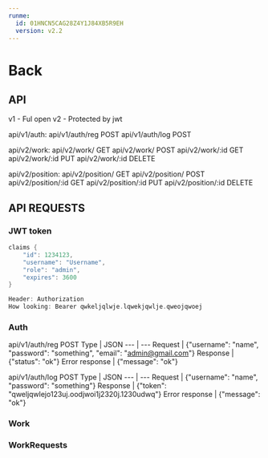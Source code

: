 ```yaml
---
runme:
  id: 01HNCN5CAG28Z4Y1J84XB5R9EH
  version: v2.2
---
```


# Back

## API

v1 - Ful open
v2 - Protected by jwt

api/v1/auth:
api/v1/auth/reg POST
api/v1/auth/log POST

<!-- api/v1/auth/reg POST -->

api/v2/work:
api/v2/work/ GET
api/v2/work/ POST
api/v2/work/:id GET
api/v2/work/:id PUT
api/v2/work/:id DELETE

api/v2/position:
api/v2/position/ GET
api/v2/position/ POST
api/v2/position/:id GET
api/v2/position/:id PUT
api/v2/position/:id DELETE

## API REQUESTS

### JWT token

```kt {"id":"01HNCP1T6D2TV5DJT3HDX6N0F5"}
claims {
    "id": 1234123,
    "username": "Username",
    "role": "admin",
    "expires": 3600   
}

Header: Authorization
How looking: Bearer qwkeljqlwje.lqwekjqwlje.qweojqwoej
```

### Auth

api/v1/auth/reg POST
Type | JSON
--- | ---
Request | {"username": "name", "password": "something", "email": "admin@gmail.com"}
Response | {"status": "ok"}
Error response | {"message": "ok"}

api/v1/auth/log POST
Type | JSON
--- | ---
Request | {"username": "name", "password": "something"}
Response | {"token": "qweljqwlejo123uj.oodjwoi1j2320j.1230udwq"}
Error response | {"message": "ok"}

### Work

### WorkRequests